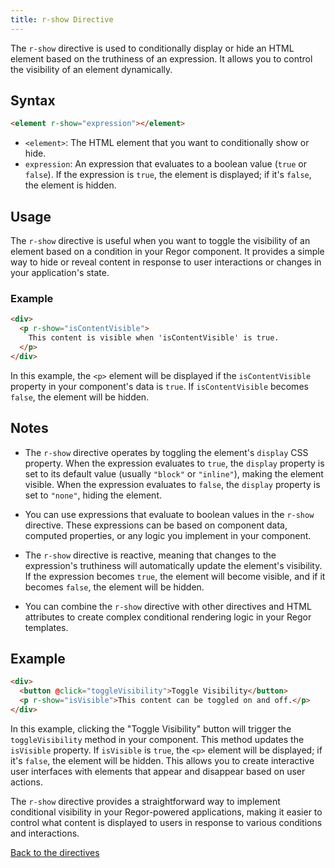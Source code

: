 ```yaml
---
title: r-show Directive
---
```



The `r-show` directive is used to conditionally display or hide an HTML element based on the truthiness of an expression. It allows you to control the visibility of an element dynamically.

## Syntax

```html
<element r-show="expression"></element>
```

- `<element>`: The HTML element that you want to conditionally show or hide.
- `expression`: An expression that evaluates to a boolean value (`true` or `false`). If the expression is `true`, the element is displayed; if it's `false`, the element is hidden.

## Usage

The `r-show` directive is useful when you want to toggle the visibility of an element based on a condition in your Regor component. It provides a simple way to hide or reveal content in response to user interactions or changes in your application's state.

### Example

```html
<div>
  <p r-show="isContentVisible">
    This content is visible when 'isContentVisible' is true.
  </p>
</div>
```

In this example, the `<p>` element will be displayed if the `isContentVisible` property in your component's data is `true`. If `isContentVisible` becomes `false`, the element will be hidden.

## Notes

- The `r-show` directive operates by toggling the element's `display` CSS property. When the expression evaluates to `true`, the `display` property is set to its default value (usually `"block"` or `"inline"`), making the element visible. When the expression evaluates to `false`, the `display` property is set to `"none"`, hiding the element.

- You can use expressions that evaluate to boolean values in the `r-show` directive. These expressions can be based on component data, computed properties, or any logic you implement in your component.

- The `r-show` directive is reactive, meaning that changes to the expression's truthiness will automatically update the element's visibility. If the expression becomes `true`, the element will become visible, and if it becomes `false`, the element will be hidden.

- You can combine the `r-show` directive with other directives and HTML attributes to create complex conditional rendering logic in your Regor templates.

## Example

```html
<div>
  <button @click="toggleVisibility">Toggle Visibility</button>
  <p r-show="isVisible">This content can be toggled on and off.</p>
</div>
```

In this example, clicking the "Toggle Visibility" button will trigger the `toggleVisibility` method in your component. This method updates the `isVisible` property. If `isVisible` is `true`, the `<p>` element will be displayed; if it's `false`, the element will be hidden. This allows you to create interactive user interfaces with elements that appear and disappear based on user actions.

The `r-show` directive provides a straightforward way to implement conditional visibility in your Regor-powered applications, making it easier to control what content is displayed to users in response to various conditions and interactions.

[Back to the directives](/directives/directives)
